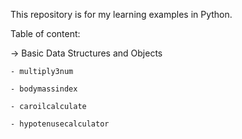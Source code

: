 This repository is for my learning examples in Python.

Table of content:
  
  -> Basic Data Structures and Objects
  
    - multiply3num
  
    - bodymassindex
  
    - caroilcalculate
    
    - hypotenusecalculator
